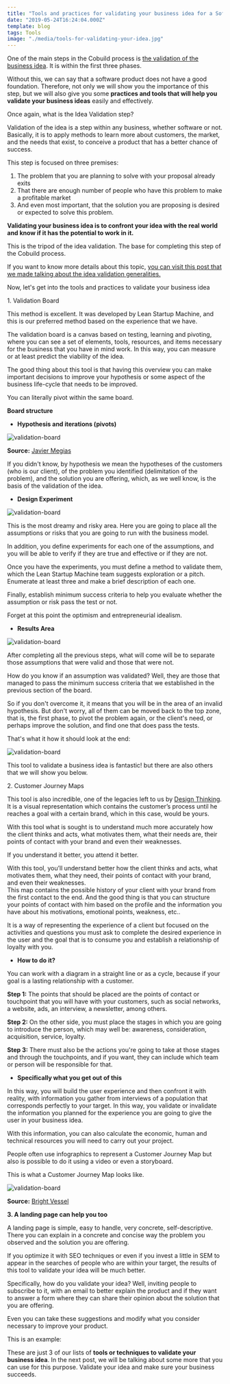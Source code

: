 ```yaml
---
title: "Tools and practices for validating your business idea for a Software Product: Part 1"
date: "2019-05-24T16:24:04.000Z"
template: blog
tags: Tools
image: "./media/tools-for-validating-your-idea.jpg"
---
```


One of the main steps in the Cobuild process is [the validation of the business idea](https://cobuildlab.com/blog/validating-your-idea-the-first-step-to-create-your-startup/). It is within the first three phases. 

Without this, we can say that a software product does not have a good foundation. Therefore, not only we will show you the importance of this step, but we will also give you some **practices and tools that will help you validate your business ideas** easily and effectively.


<title-2>Once again, what is the Idea Validation step?</title-2>

Validation of the idea is a step within any business, whether software or not. Basically, it is to apply methods to learn more about customers, the market, and the needs that exist, to conceive a product that has a better chance of success.  

This step is focused on three premises: 

1. The problem that you are planning to solve with your proposal already exits 
2. That there are enough number of people who have this problem to make a profitable market
3. And even most important, that the solution you are proposing is desired or expected to solve this problem. 


**Validating your business idea is to confront your idea with the real world and know if it has the potential to work in it.**

This is the tripod of the idea validation. The base for completing this step of the Cobuild process.  

If you want to know more details about this topic, [you can visit this post that we made talking about the idea validation generalities.](https://cobuildlab.com/blog/validating-your-idea-the-first-step-to-create-your-startup/)


<title-2>Now, let's get into the tools and practices to validate your business idea</title-2>

<title-3>1. Validation Board</title-3>

This method is excellent. It was developed by Lean Startup Machine, and this is our preferred method based on the experience that we have.

The validation board is a canvas based on testing, learning and pivoting, where you can see a set of elements, tools, resources, and items necessary for the business that you have in mind work. In this way, you can measure or at least predict the viability of the idea.


<youtube-video id="HhoducyStMw"></youtube-video>

The good thing about this tool is that having this overview you can make important decisions to improve your hypothesis or some aspect of the business life-cycle that needs to be improved. 

You can literally pivot within the same board. 

**Board structure**

* **Hypothesis and iterations (pivots)**

![validation-board](./media/validation1.png)

**Source:** [Javier Megias](https://javiermegias.com/blog/2013/05/validation-board-herramienta-validar-hipotesis-pivotar/)

If you didn't know, by hypothesis we mean the hypotheses of the customers (who is our client), of the problem you identified (delimitation of the problem), and the solution you are offering, which, as we well know, is the basis of the validation of the idea.

* **Design Experiment**

![validation-board](./media/validation2.png)

This is the most dreamy and risky area. Here you are going to place all the assumptions or risks that you are going to run with the business model. 

In addition, you define experiments for each one of the assumptions, and you will be able to verify if they are true and effective or if they are not. 

Once you have the experiments, you must define a method to validate them, which the Lean Startup Machine team suggests exploration or a pitch. Enumerate at least three and make a brief description of each one. 

Finally, establish minimum success criteria to help you evaluate whether the assumption or risk pass the test or not. 

Forget at this point the optimism and entrepreneurial idealism.

* **Results Area**

![validation-board](./media/validation3.png)

After completing all the previous steps, what will come will be to separate those assumptions that were valid and those that were not.

How do you know if an assumption was validated? Well, they are those that managed to pass the minimum success criteria that we established in the previous section of the board. 

So if you don't overcome it, it means that you will be in the area of an invalid hypothesis. But don't worry, all of them can be moved back to the top zone, that is, the first phase, to pivot the problem again, or the client's need, or perhaps improve the solution, and find one that does pass the tests.

That's what it how it should look at the end:

![validation-board](./media/validation.png)

This tool to validate a business idea is fantastic! but there are also others that we will show you below.

<title-3>2. Customer Journey Maps</title-3>

This tool is also incredible, one of the legacies left to us by [Design Thinking](https://www.interaction-design.org/literature/article/5-stages-in-the-design-thinking-process).  It is a visual representation which contains the customer’s process until he reaches a goal with a certain brand, which in this case, would be yours.

With this tool what is sought is to understand much more accurately how the client thinks and acts, what motivates them, what their needs are, their points of contact with your brand and even their weaknesses. 

If you understand it better, you attend it better. 

With this tool, you’ll understand better how the client thinks and acts, what motivates them, what they need, their points of contact with your brand, and even their weaknesses.  
This map contains the possible history of your client with your brand from the first contact to the end. And the good thing is that you can structure your points of contact with him based on the profile and the information you have about his motivations, emotional points, weakness, etc..  

It is a way of representing the experience of a client but focused on the activities and questions you must ask to complete the desired experience in the user and the goal that is to consume you and establish a relationship of loyalty with you. 

* **How to do it?**

You can work with a diagram in a straight line or as a cycle, because if your goal is a lasting relationship with a customer. 

**Step 1:** The points that should be placed are the points of contact or touchpoint that you will have with your customers, such as social networks, a website, ads, an interview, a newsletter, among others.  

**Step 2:** On the other side, you must place the stages in which you are going to introduce the person, which may well be: awareness, consideration, acquisition, service, loyalty.  

**Step 3:** There must also be the actions you're going to take at those stages and through the touchpoints, and if you want, they can include which team or person will be responsible for that. 

* **Specifically what you get out of this**

In this way, you will build the user experience and then confront it with reality, with information you gather from interviews of a population that corresponds perfectly to your target. In this way, you validate or invalidate the information you planned for the experience you are going to give the user in your business idea. 

With this information, you can also calculate the economic, human and technical resources you will need to carry out your project. 

People often use infographics to represent a Customer Journey Map but also is possible to do it using a video or even a storyboard. 

This is what a Customer Journey Map looks like.


![validation-board](./media/validation4.jpg)

**Source:** [Bright Vessel](https://www.brightvessel.com/customer-journey-map-2018/)

**3. A landing page can help you too**

A landing page is simple, easy to handle, very concrete, self-descriptive. There you can explain in a concrete and concise way the problem you observed and the solution you are offering.

If you optimize it with SEO techniques or even if you invest a little in SEM to appear in the searches of people who are within your target, the results of this tool to validate your idea will be much better. 

Specifically, how do you validate your idea? Well, inviting people to subscribe to it, with an email to better explain the product and if they want to answer a form where they can share their opinion about the solution that you are offering. 

Even you can take these suggestions and modify what you consider necessary to improve your product. 

This is an example: 

These are just 3 of our lists of **tools or techniques to validate your business idea**. In the next post, we will be talking about some more that you can use for this purpose. Validate your idea and make sure your business succeeds.


